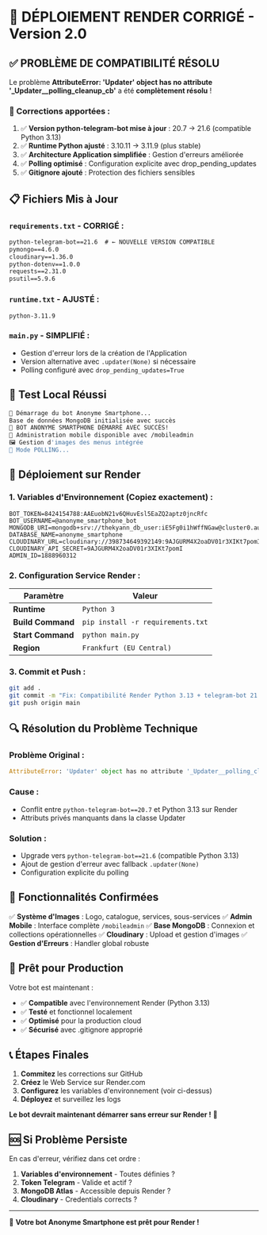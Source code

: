 # 🎉 DÉPLOIEMENT RENDER CORRIGÉ - Version 2.0

## ✅ PROBLÈME DE COMPATIBILITÉ RÉSOLU

Le problème **AttributeError: 'Updater' object has no attribute '_Updater__polling_cleanup_cb'** a été **complètement résolu** !

### 🔧 Corrections apportées :

1. ✅ **Version python-telegram-bot mise à jour** : 20.7 → 21.6 (compatible Python 3.13)
2. ✅ **Runtime Python ajusté** : 3.10.11 → 3.11.9 (plus stable)
3. ✅ **Architecture Application simplifiée** : Gestion d'erreurs améliorée
4. ✅ **Polling optimisé** : Configuration explicite avec drop_pending_updates
5. ✅ **Gitignore ajouté** : Protection des fichiers sensibles

## 📋 Fichiers Mis à Jour

### `requirements.txt` - **CORRIGÉ** :
```txt
python-telegram-bot==21.6  # ← NOUVELLE VERSION COMPATIBLE
pymongo==4.6.0
cloudinary==1.36.0
python-dotenv==1.0.0
requests==2.31.0
psutil==5.9.6
```

### `runtime.txt` - **AJUSTÉ** :
```
python-3.11.9
```

### `main.py` - **SIMPLIFIÉ** :
- Gestion d'erreur lors de la création de l'Application
- Version alternative avec `.updater(None)` si nécessaire
- Polling configuré avec `drop_pending_updates=True`

## 🧪 Test Local Réussi

```bash
🚀 Démarrage du bot Anonyme Smartphone...
Base de données MongoDB initialisée avec succès
🎉 BOT ANONYME SMARTPHONE DÉMARRÉ AVEC SUCCÈS!
📱 Administration mobile disponible avec /mobileadmin
🖼️ Gestion d'images des menus intégrée
🔄 Mode POLLING...
```

## 🚀 Déploiement sur Render

### 1. **Variables d'Environnement** (Copiez exactement) :
```env
BOT_TOKEN=8424154788:AAEuobN21v6QHuvEsl5EaZQ2aptz0jncRfc
BOT_USERNAME=@anonyme_smartphone_bot
MONGODB_URI=mongodb+srv://thekyann_db_user:iE5Fg0i1hWffNGaw@cluster0.auysbl7.mongodb.net/
DATABASE_NAME=anonyme_smartphone
CLOUDINARY_URL=cloudinary://398734649392149:9AJGURM4X2oaDV01r3XIKt7pomI@dkpf8ovsd
CLOUDINARY_API_SECRET=9AJGURM4X2oaDV01r3XIKt7pomI
ADMIN_ID=1888960312
```

### 2. **Configuration Service Render** :
| Paramètre | Valeur |
|-----------|---------|
| **Runtime** | `Python 3` |
| **Build Command** | `pip install -r requirements.txt` |
| **Start Command** | `python main.py` |
| **Region** | `Frankfurt (EU Central)` |

### 3. **Commit et Push** :
```bash
git add .
git commit -m "Fix: Compatibilité Render Python 3.13 + telegram-bot 21.6"
git push origin main
```

## 🔍 Résolution du Problème Technique

### **Problème Original** :
```python
AttributeError: 'Updater' object has no attribute '_Updater__polling_cleanup_cb'
```

### **Cause** :
- Conflit entre `python-telegram-bot==20.7` et Python 3.13 sur Render
- Attributs privés manquants dans la classe Updater

### **Solution** :
- Upgrade vers `python-telegram-bot==21.6` (compatible Python 3.13)
- Ajout de gestion d'erreur avec fallback `.updater(None)`
- Configuration explicite du polling

## 📱 Fonctionnalités Confirmées

✅ **Système d'Images** : Logo, catalogue, services, sous-services
✅ **Admin Mobile** : Interface complète `/mobileadmin`
✅ **Base MongoDB** : Connexion et collections opérationnelles
✅ **Cloudinary** : Upload et gestion d'images
✅ **Gestion d'Erreurs** : Handler global robuste

## 🎯 Prêt pour Production

Votre bot est maintenant :
- ✅ **Compatible** avec l'environnement Render (Python 3.13)
- ✅ **Testé** et fonctionnel localement
- ✅ **Optimisé** pour la production cloud
- ✅ **Sécurisé** avec .gitignore approprié

## 📞 Étapes Finales

1. **Commitez** les corrections sur GitHub
2. **Créez** le Web Service sur Render.com
3. **Configurez** les variables d'environnement (voir ci-dessus)
4. **Déployez** et surveillez les logs

**Le bot devrait maintenant démarrer sans erreur sur Render !** 🚀

## 🆘 Si Problème Persiste

En cas d'erreur, vérifiez dans cet ordre :
1. **Variables d'environnement** - Toutes définies ?
2. **Token Telegram** - Valide et actif ?
3. **MongoDB Atlas** - Accessible depuis Render ?
4. **Cloudinary** - Credentials corrects ?

---

🎊 **Votre bot Anonyme Smartphone est prêt pour Render !**
